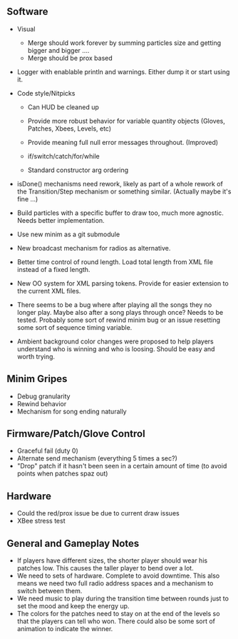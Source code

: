 Software
-----------------------------
* Visual
	* Merge should work forever by summing particles size and getting bigger and bigger ....
	* Merge should be prox based

* Logger with enablable println and warnings. Either dump it or start using it.

* Code style/Nitpicks
	* Can HUD be cleaned up

	* Provide more robust behavior for variable quantity objects (Gloves, Patches, Xbees, Levels, etc)
	* Provide meaning full null error messages throughout. (Improved)

	* if/switch/catch/for/while
	* Standard constructor arg ordering

* isDone() mechanisms need rework, likely as part of a whole rework of the Transition/Step mechanism or something similar. (Actually maybe it's fine ...)
* Build particles with a specific buffer to draw too, much more agnostic. Needs better implementation.
* Use new minim as a git submodule
* New broadcast mechanism for radios as alternative.
* Better time control of round length. Load total length from XML file instead of a fixed length.
* New OO system for XML parsing tokens. Provide for easier extension to the current XML files.
* There seems to be a bug where after playing all the songs they no longer play. Maybe also after a song plays through once? Needs to be tested. Probably some sort of rewind minim bug or an issue resetting some sort of sequence timing variable.
* Ambient background color changes were proposed to help players understand who is winning and who is loosing. Should be easy and worth trying.

Minim Gripes
-----------------------------
* Debug granularity
* Rewind behavior
* Mechanism for song ending naturally

Firmware/Patch/Glove Control
-----------------------------
* Graceful fail (duty 0)
* Alternate send mechanism (everything 5 times a sec?)
* "Drop" patch if it hasn't been seen in a certain amount of time (to avoid points when patches spaz out)

Hardware
-----------------------------
* Could the red/prox issue be due to current draw issues
* XBee stress test

General and Gameplay Notes
-----------------------------
* If players have different sizes, the shorter player should wear his patches low. This causes the taller player to bend over a lot.
* We need to sets of hardware. Complete to avoid downtime. This also means we need two full radio address spaces and a mechanism to switch between them.
* We need music to play during the transition time between rounds just to set the mood and keep the energy up.
* The colors for the patches need to stay on at the end of the levels so that the players can tell who won. There could also be some sort of animation to indicate the winner.

